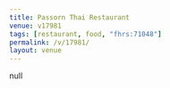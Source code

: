 ```yaml
---
title: Passorn Thai Restaurant
venue: v17981
tags: [restaurant, food, "fhrs:71048"]
permalink: /v/17981/
layout: venue
---
```

null